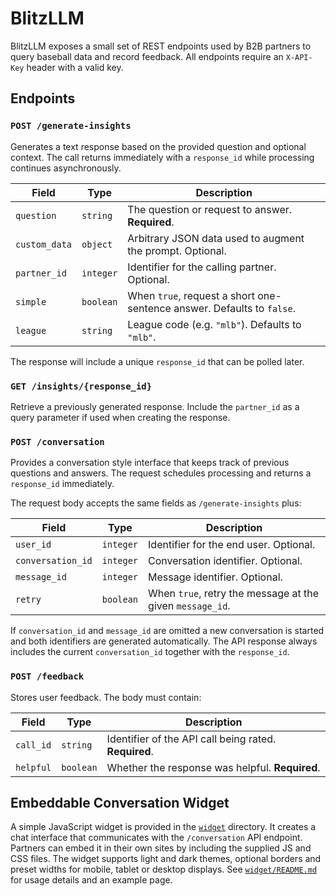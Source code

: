# BlitzLLM

BlitzLLM exposes a small set of REST endpoints used by B2B partners to query baseball data and record feedback. All endpoints require an `X-API-Key` header with a valid key.

## Endpoints

### `POST /generate-insights`
Generates a text response based on the provided question and optional context. The call returns immediately with a `response_id` while processing continues asynchronously.

| Field | Type | Description |
|-------|------|-------------|
| `question` | `string` | The question or request to answer. **Required**. |
| `custom_data` | `object` | Arbitrary JSON data used to augment the prompt. Optional. |
| `partner_id` | `integer` | Identifier for the calling partner. Optional. |
| `simple` | `boolean` | When `true`, request a short one-sentence answer. Defaults to `false`. |
| `league` | `string` | League code (e.g. `"mlb"`). Defaults to `"mlb"`. |

The response will include a unique `response_id` that can be polled later.

### `GET /insights/{response_id}`
Retrieve a previously generated response. Include the `partner_id` as a query parameter if used when creating the response.

### `POST /conversation`
Provides a conversation style interface that keeps track of previous questions and answers. The request schedules processing and returns a `response_id` immediately.

The request body accepts the same fields as `/generate-insights` plus:

| Field | Type | Description |
|-------|------|-------------|
| `user_id` | `integer` | Identifier for the end user. Optional. |
| `conversation_id` | `integer` | Conversation identifier. Optional. |
| `message_id` | `integer` | Message identifier. Optional. |
| `retry` | `boolean` | When `true`, retry the message at the given `message_id`. |

If `conversation_id` and `message_id` are omitted a new conversation is started and both identifiers are generated automatically. The API response always includes the current `conversation_id` together with the `response_id`.

### `POST /feedback`
Stores user feedback. The body must contain:

| Field | Type | Description |
|-------|------|-------------|
| `call_id` | `string` | Identifier of the API call being rated. **Required**. |
| `helpful` | `boolean` | Whether the response was helpful. **Required**. |


## Embeddable Conversation Widget

A simple JavaScript widget is provided in the [`widget`](widget) directory. It
creates a chat interface that communicates with the `/conversation` API
endpoint. Partners can embed it in their own sites by including the supplied
JS and CSS files. The widget supports light and dark themes, optional
borders and preset widths for mobile, tablet or desktop displays. See
[`widget/README.md`](widget/README.md) for usage details and an example page.
